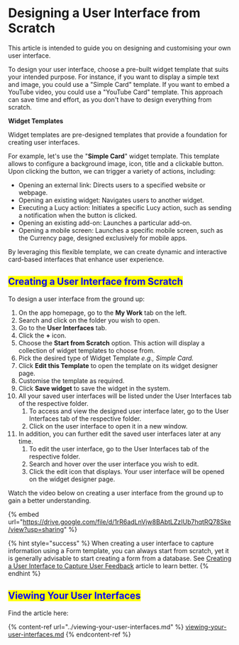 # Designing a User Interface from Scratch

This article is intended to guide you on designing and customising your own user interface.

To design your user interface, choose a pre-built widget template that suits your intended purpose. For instance, if you want to display a simple text and image, you could use a "Simple Card" template. If you want to embed a YouTube video, you could use a "YouTube Card" template. This approach can save time and effort, as you don't have to design everything from scratch.

**Widget Templates**

Widget templates are pre-designed templates that provide a foundation for creating user interfaces.&#x20;

For example, let's use the "**Simple Card**" widget template. This template allows to configure a background image, icon, title and a clickable button. Upon clicking the button, we can trigger a variety of actions, including:

* Opening an external link: Directs users to a specified website or webpage.&#x20;
* Opening an existing widget: Navigates users to another widget.&#x20;
* Executing a Lucy action: Initiates a specific Lucy action, such as sending a notification when the button is clicked.
* Opening an existing add-on: Launches a particular add-on.
* Opening a mobile screen: Launches a specific mobile screen, such as the Currency page, designed exclusively for mobile apps.

By leveraging this flexible template, we can create dynamic and interactive card-based interfaces that enhance user experience.

## <mark style="color:blue;">Creating a User Interface from Scratch</mark>

To design a user interface from the ground up:

1. On the app homepage, go to the **My Work** tab on the left.
2. Search and click on the folder you wish to open.
3. Go to the **User Interfaces** tab.
4. Click the **+** icon.
5. Choose the **Start from Scratch** option. This action will display a collection of widget templates to choose from.
6. Pick the desired type of  Widget Template _e.g., Simple Card._
7. Click **Edit this Template** to open the template on its widget designer page.
8. Customise the template as required.
9. Click **Save widget** to save the widget in the system.
10. All your saved user interfaces will be listed under the User Interfaces tab of the respective folder.
    1. To access and view the designed user interface later, go to the User Interfaces tab of the respective folder.
    2. Click on the user interface to open it in a new window.
11. In addition, you can further edit the saved user interfaces later at any time.
    1. To edit the user interface, go to the User Interfaces tab of the respective folder.
    2. Search and hover over the user interface you wish to edit.
    3. Click the edit icon that displays. Your user interface will be opened on the widget designer page.



Watch the video below on creating a user interface from the ground up to gain a better understanding.

{% embed url="https://drive.google.com/file/d/1rR6adLnVjw8BAbtLZzIUb7hqtRQ78Ske/view?usp=sharing" %}



{% hint style="success" %}
When creating a user interface to capture information using a Form template, you can always start from scratch, yet it is generally advisable to start creating a form from a database. See [Creating a User Interface to Capture User Feedback](designing-a-user-interface-to-capture-user-feedback.md) article to learn better.
{% endhint %}

## <mark style="color:blue;">Viewing Your User Interfaces</mark>

Find the article here:

{% content-ref url="../viewing-your-user-interfaces.md" %}
[viewing-your-user-interfaces.md](../viewing-your-user-interfaces.md)
{% endcontent-ref %}

